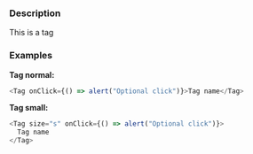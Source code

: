 ### Description

This is a tag

### Examples

**Tag normal:**

```js
<Tag onClick={() => alert("Optional click")}>Tag name</Tag>
```

**Tag small:**

```js
<Tag size="s" onClick={() => alert("Optional click")}>
  Tag name
</Tag>
```
